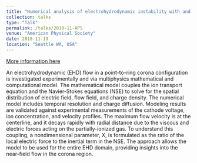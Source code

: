 ```yaml
---
title: "Numerical analysis of electrohydrodynamic instability with and without crossflow"
collection: talks
type: "Talk"
permalink: /talks/2018-11-APS
venue: "American Physical Society"
date: 2018-11-19
location: "Seattle WA, USA"
---
```


[More information here](https://meetings.aps.org/Meeting/DFD18/Session/KP1.93)

An electrohydrodynamic (EHD) flow in a point-to-ring corona configuration is investigated experimentally and via multiphysics mathematical and computational model. The mathematical model couples the ion transport equation and the Navier-Stokes equations (NSE) to solve for the spatial distribution of electric field, flow field, and charge density. The numerical model includes temporal resolution and charge diffusion. Modeling results are validated against experimental measurements of the cathode voltage, ion concentration, and velocity profiles. The maximum flow velocity is at the centerline, and it decays rapidly with radial distance due to the viscous and electric forces acting on the partially-ionized gas. To understand this coupling, a nondimensional parameter, X, is formulated as the ratio of the local electric force to the inertial term in the NSE. The approach allows the model to be used for the entire EHD domain, providing insights into the near-field flow in the corona region.   
